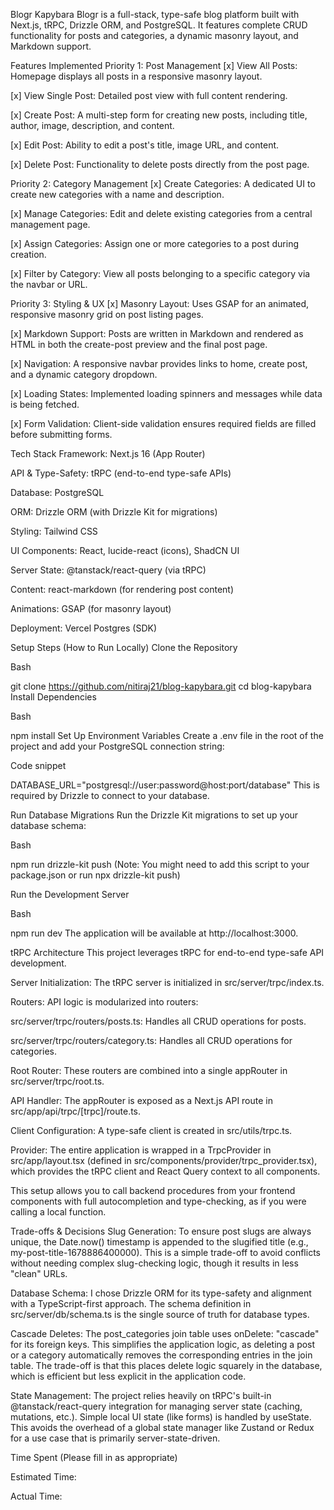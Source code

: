 Blogr Kapybara
Blogr is a full-stack, type-safe blog platform built with Next.js, tRPC, Drizzle ORM, and PostgreSQL. It features complete CRUD functionality for posts and categories, a dynamic masonry layout, and Markdown support.

Features Implemented
Priority 1: Post Management
[x] View All Posts: Homepage displays all posts in a responsive masonry layout.

[x] View Single Post: Detailed post view with full content rendering.

[x] Create Post: A multi-step form for creating new posts, including title, author, image, description, and content.

[x] Edit Post: Ability to edit a post's title, image URL, and content.

[x] Delete Post: Functionality to delete posts directly from the post page.

Priority 2: Category Management
[x] Create Categories: A dedicated UI to create new categories with a name and description.

[x] Manage Categories: Edit and delete existing categories from a central management page.

[x] Assign Categories: Assign one or more categories to a post during creation.

[x] Filter by Category: View all posts belonging to a specific category via the navbar or URL.

Priority 3: Styling & UX
[x] Masonry Layout: Uses GSAP for an animated, responsive masonry grid on post listing pages.

[x] Markdown Support: Posts are written in Markdown and rendered as HTML in both the create-post preview and the final post page.

[x] Navigation: A responsive navbar provides links to home, create post, and a dynamic category dropdown.

[x] Loading States: Implemented loading spinners and messages while data is being fetched.

[x] Form Validation: Client-side validation ensures required fields are filled before submitting forms.

Tech Stack
Framework: Next.js 16 (App Router)

API & Type-Safety: tRPC (end-to-end type-safe APIs)

Database: PostgreSQL

ORM: Drizzle ORM (with Drizzle Kit for migrations)

Styling: Tailwind CSS

UI Components: React, lucide-react (icons), ShadCN UI

Server State: @tanstack/react-query (via tRPC)

Content: react-markdown (for rendering post content)

Animations: GSAP (for masonry layout)

Deployment: Vercel Postgres (SDK)

Setup Steps (How to Run Locally)
Clone the Repository

Bash

git clone https://github.com/nitiraj21/blog-kapybara.git
cd blog-kapybara
Install Dependencies

Bash

npm install
Set Up Environment Variables Create a .env file in the root of the project and add your PostgreSQL connection string:

Code snippet

DATABASE_URL="postgresql://user:password@host:port/database"
This is required by Drizzle to connect to your database.

Run Database Migrations Run the Drizzle Kit migrations to set up your database schema:

Bash

npm run drizzle-kit push
(Note: You might need to add this script to your package.json or run npx drizzle-kit push)

Run the Development Server

Bash

npm run dev
The application will be available at http://localhost:3000.

tRPC Architecture
This project leverages tRPC for end-to-end type-safe API development.

Server Initialization: The tRPC server is initialized in src/server/trpc/index.ts.

Routers: API logic is modularized into routers:

src/server/trpc/routers/posts.ts: Handles all CRUD operations for posts.

src/server/trpc/routers/category.ts: Handles all CRUD operations for categories.

Root Router: These routers are combined into a single appRouter in src/server/trpc/root.ts.

API Handler: The appRouter is exposed as a Next.js API route in src/app/api/trpc/[trpc]/route.ts.

Client Configuration: A type-safe client is created in src/utils/trpc.ts.

Provider: The entire application is wrapped in a TrpcProvider in src/app/layout.tsx (defined in src/components/provider/trpc_provider.tsx), which provides the tRPC client and React Query context to all components.

This setup allows you to call backend procedures from your frontend components with full autocompletion and type-checking, as if you were calling a local function.

Trade-offs & Decisions
Slug Generation: To ensure post slugs are always unique, the Date.now() timestamp is appended to the slugified title (e.g., my-post-title-1678886400000). This is a simple trade-off to avoid conflicts without needing complex slug-checking logic, though it results in less "clean" URLs.

Database Schema: I chose Drizzle ORM for its type-safety and alignment with a TypeScript-first approach. The schema definition in src/server/db/schema.ts is the single source of truth for database types.

Cascade Deletes: The post_categories join table uses onDelete: "cascade" for its foreign keys. This simplifies the application logic, as deleting a post or a category automatically removes the corresponding entries in the join table. The trade-off is that this places delete logic squarely in the database, which is efficient but less explicit in the application code.

State Management: The project relies heavily on tRPC's built-in @tanstack/react-query integration for managing server state (caching, mutations, etc.). Simple local UI state (like forms) is handled by useState. This avoids the overhead of a global state manager like Zustand or Redux for a use case that is primarily server-state-driven.

Time Spent
(Please fill in as appropriate)

Estimated Time:

Actual Time:
